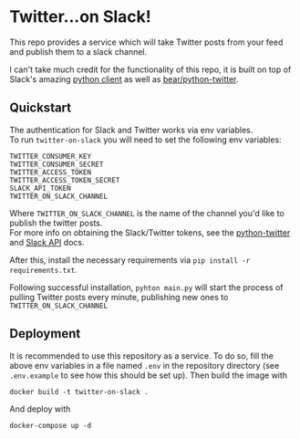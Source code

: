 # Twitter...on Slack!
This repo provides a service which will take Twitter posts from your feed and publish them to a slack channel.

I can't take much credit for the functionality of this repo, it is built on top of Slack's amazing [python client](https://github.com/slackapi/python-slackclient) 
as well as [bear/python-twitter](https://github.com/bear/python-twitter).

## Quickstart
The authentication for Slack and Twitter works via env variables.  
To run `twitter-on-slack` you will need to set the following env variables:

```
TWITTER_CONSUMER_KEY
TWITTER_CONSUMER_SECRET
TWITTER_ACCESS_TOKEN
TWITTER_ACCESS_TOKEN_SECRET
SLACK_API_TOKEN
TWITTER_ON_SLACK_CHANNEL
```

Where `TWITTER_ON_SLACK_CHANNEL` is the name of the channel you'd like to publish the twitter posts.  
For more info on obtaining the Slack/Twitter tokens, see the 
[python-twitter](https://python-twitter.readthedocs.io/en/latest/getting_started.html) and 
[Slack API](https://api.slack.com/authentication/basics) docs.

After this, install the necessary requirements via `pip install -r requirements.txt`. 

Following successful installation, `pyhton main.py` will start the process of pulling Twitter 
posts every minute, publishing new ones to `TWITTER_ON_SLACK_CHANNEL`

## Deployment
It is recommended to use this repository as a service.  To do so, fill the above env variables in a file named `.env` 
in the repository directory (see `.env.example` to see how this should be set up).  Then build the image with

`docker build -t twitter-on-slack .`

And deploy with

`docker-compose up -d`